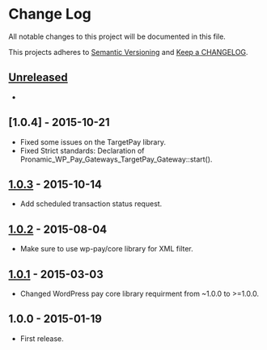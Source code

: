 # Change Log

All notable changes to this project will be documented in this file.

This projects adheres to [Semantic Versioning](http://semver.org/) and [Keep a CHANGELOG](http://keepachangelog.com/).

## [Unreleased][unreleased]
-

## [1.0.4] - 2015-10-21
- Fixed some issues on the TargetPay library.
- Fixed Strict standards: Declaration of Pronamic_WP_Pay_Gateways_TargetPay_Gateway::start().

## [1.0.3] - 2015-10-14
- Add scheduled transaction status request.

## [1.0.2] - 2015-08-04
- Make sure to use wp-pay/core library for XML filter.

## [1.0.1] - 2015-03-03
- Changed WordPress pay core library requirment from ~1.0.0 to >=1.0.0.

## 1.0.0 - 2015-01-19
- First release.

[unreleased]: https://github.com/wp-pay-gateways/targetpay/compare/1.0.3...HEAD
[1.0.3]: https://github.com/wp-pay-gateways/targetpay/compare/1.0.2...1.0.3
[1.0.2]: https://github.com/wp-pay-gateways/targetpay/compare/1.0.1...1.0.2
[1.0.1]: https://github.com/wp-pay-gateways/targetpay/compare/1.0.0...1.0.1

